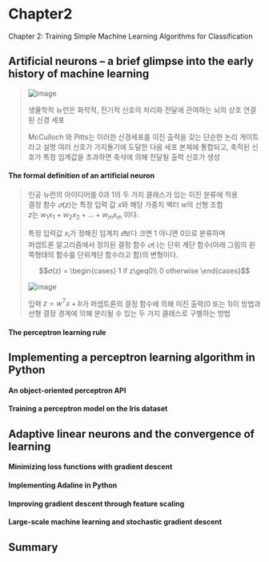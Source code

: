 # Chapter2
Chapter 2: Training Simple Machine Learning Algorithms for Classification


## Artificial neurons – a brief glimpse into the early history of machine learning 
> ![image](https://user-images.githubusercontent.com/63633387/190891701-d296950e-5e27-4109-83a8-b66aeb5fd0e6.png)
> 
> 생물학적 뉴런은 화학적, 전기적 신호의 처리와 전달에 관여하는 뇌의 상호 연결된 신경 세포
>  
> McCulloch 와 Pitts는 이러한 신경세포를 이진 출력을 갖는 단순한 논리 게이트라고 설명
> 여러 신호가 가지돌기에 도달한 다음 세포 본체에 통합되고, 축적된 신호가 특정 임계값을 초과하면 축삭에 의해 전달될 출력 신호가 생성  

#### The formal definition of an artificial neuron  
> 
> 인공 뉴런의 아이디어를 0과 1의 두 가지 클래스가 있는 이진 분류에 적용  
> 결정 함수 $𝜎(z)$는 특정 입력 값 $x$와 해당 가중치 벡터 $w$의 선형 조합  
> $z$는 $w_1x_1 + w_2x_2 + ... + w_mx_m$ 이다.  
>   
> 특정 입력값 $x_i$가 정해진 임계치 $𝜃$보다 크면 1 아니면 0으로 분류하며  
> 퍼셉트론 알고리즘에서 정의된 결정 함수 $𝜎(∙)$는 단위 계단 함수(아래 그림의 왼쪽형태의 함수를 단위계단 함수라고 함)의 변형이다. 
>   
> $$𝜎(z) = 
> \begin{cases} 
> 1 if z\geq0\\ 
> 0 otherwise 
> \end{cases}$$
>   
> ![image](https://user-images.githubusercontent.com/63633387/190891854-a2673e88-8862-49ff-8146-853c02806173.png)
>   
> 입력 $z = w^Tx + b$가 퍼셉트론의 결정 함수에 의해 이진 출력(0 또는 1)이 방법과 선형 결정 경계에 의해 분리될 수 있는 두 가지 클래스로 구별하는 방법
#### The perceptron learning rule  
## Implementing a perceptron learning algorithm in Python
#### An object-oriented perceptron API  
#### Training a perceptron model on the Iris dataset  
## Adaptive linear neurons and the convergence of learning 
#### Minimizing loss functions with gradient descent  
#### Implementing Adaline in Python  
#### Improving gradient descent through feature scaling  
#### Large-scale machine learning and stochastic gradient descent  
## Summary 

